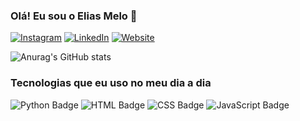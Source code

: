 ### Olá! Eu sou o Elias Melo 👋
[![Instagram](https://img.shields.io/badge/Instagram-E4405F?style=for-the-badge&logo=instagram&logoColor=white)](https://www.instagram.com/eliasdiasmello/)
[![LinkedIn](https://img.shields.io/badge/LinkedIn-0077B5?style=for-the-badge&logo=linkedin&logoColor=white)](https://www.linkedin.com/in/elias-melo-9b3063120/)
[![Website](https://img.shields.io/badge/website-000000?style=for-the-badge&logo=About.me&logoColor=white)](https://eliasmellodev.github.io/portfolio/)

![Anurag's GitHub stats](https://github-readme-stats.vercel.app/api?username=eliasmellodev&show_icons=true&theme=transparent)

### Tecnologias que eu uso no meu dia a dia
<div style="display: inline-block;">
    <img src="https://img.shields.io/badge/Python-14354C?style=for-the-badge&logo=python&logoColor=white" alt="Python Badge" />
    <img src="https://img.shields.io/badge/HTML-239120?style=for-the-badge&logo=html5&logoColor=white" alt="HTML Badge" />
    <img src="https://img.shields.io/badge/CSS-239120?&style=for-the-badge&logo=css3&logoColor=white" alt="CSS Badge" />
    <img src="https://img.shields.io/badge/JavaScript-F7DF1E?style=for-the-badge&logo=javascript&logoColor=black" alt="JavaScript Badge" />
</div>
